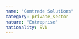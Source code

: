 ```yaml
---
name: "Comtrade Solutions"
category: private_sector
nature: "Entreprise"
nationality: SVN
---
```

    